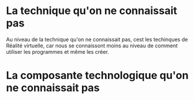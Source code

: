 # La technique qu'on ne connaissait pas

Au niveau de la technique qu'on ne connaissait pas, cest les techinques de Réalité virtuelle, car nous se connaissont moins au niveau de comment utiliser les programmes et même les créer.


# La composante technologique qu'on ne connaissait pas
